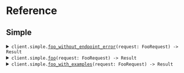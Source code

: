 # Reference
## Simple
<details><summary><code>client.simple.<a href="/src/api/resources/simple/client.rs">foo_without_endpoint_error</a>(request: FooRequest) -> Result<FooResponse, ApiError></code></summary>
<dl>
<dd>

#### 🔌 Usage

<dl>
<dd>

<dl>
<dd>

```rust
use seed_errors::prelude::*;

#[tokio::main]
async fn main() {
    let config = ClientConfig {
        ..Default::default()
    };
    let client = ErrorsClient::new(config).expect("Failed to build client");
    client
        .simple
        .foo_without_endpoint_error(
            &FooRequest {
                bar: "bar".to_string(),
            },
            None,
        )
        .await;
}
```
</dd>
</dl>
</dd>
</dl>


</dd>
</dl>
</details>

<details><summary><code>client.simple.<a href="/src/api/resources/simple/client.rs">foo</a>(request: FooRequest) -> Result<FooResponse, ApiError></code></summary>
<dl>
<dd>

#### 🔌 Usage

<dl>
<dd>

<dl>
<dd>

```rust
use seed_errors::prelude::*;

#[tokio::main]
async fn main() {
    let config = ClientConfig {
        ..Default::default()
    };
    let client = ErrorsClient::new(config).expect("Failed to build client");
    client
        .simple
        .foo(
            &FooRequest {
                bar: "bar".to_string(),
            },
            None,
        )
        .await;
}
```
</dd>
</dl>
</dd>
</dl>


</dd>
</dl>
</details>

<details><summary><code>client.simple.<a href="/src/api/resources/simple/client.rs">foo_with_examples</a>(request: FooRequest) -> Result<FooResponse, ApiError></code></summary>
<dl>
<dd>

#### 🔌 Usage

<dl>
<dd>

<dl>
<dd>

```rust
use seed_errors::prelude::*;

#[tokio::main]
async fn main() {
    let config = ClientConfig {
        ..Default::default()
    };
    let client = ErrorsClient::new(config).expect("Failed to build client");
    client
        .simple
        .foo_with_examples(
            &FooRequest {
                bar: "hello".to_string(),
            },
            None,
        )
        .await;
}
```
</dd>
</dl>
</dd>
</dl>


</dd>
</dl>
</details>
